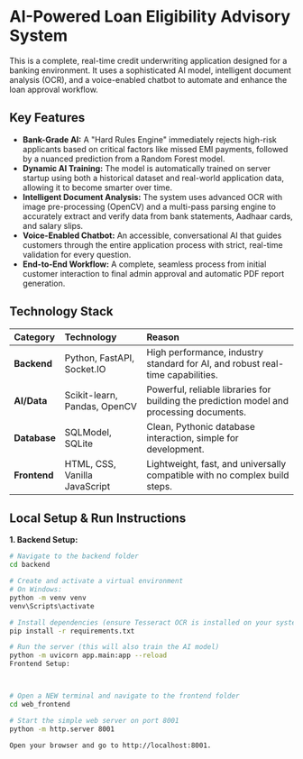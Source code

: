 # AI-Powered Loan Eligibility Advisory System

This is a complete, real-time credit underwriting application designed for a banking environment. It uses a sophisticated AI model, intelligent document analysis (OCR), and a voice-enabled chatbot to automate and enhance the loan approval workflow.

## Key Features

* **Bank-Grade AI:** A "Hard Rules Engine" immediately rejects high-risk applicants based on critical factors like missed EMI payments, followed by a nuanced prediction from a Random Forest model.
* **Dynamic AI Training:** The model is automatically trained on server startup using both a historical dataset and real-world application data, allowing it to become smarter over time.
* **Intelligent Document Analysis:** The system uses advanced OCR with image pre-processing (OpenCV) and a multi-pass parsing engine to accurately extract and verify data from bank statements, Aadhaar cards, and salary slips.
* **Voice-Enabled Chatbot:** An accessible, conversational AI that guides customers through the entire application process with strict, real-time validation for every question.
* **End-to-End Workflow:** A complete, seamless process from initial customer interaction to final admin approval and automatic PDF report generation.

## Technology Stack

| Category      | Technology                    | Reason                                                               |
| :------------ | :---------------------------- | :------------------------------------------------------------------- |
| **Backend** | Python, FastAPI, Socket.IO    | High performance, industry standard for AI, and robust real-time capabilities. |
| **AI/Data** | Scikit-learn, Pandas, OpenCV  | Powerful, reliable libraries for building the prediction model and processing documents. |
| **Database** | SQLModel, SQLite              | Clean, Pythonic database interaction, simple for development.        |
| **Frontend** | HTML, CSS, Vanilla JavaScript | Lightweight, fast, and universally compatible with no complex build steps. |

## Local Setup & Run Instructions

**1. Backend Setup:**
```bash
# Navigate to the backend folder
cd backend

# Create and activate a virtual environment
# On Windows:
python -m venv venv
venv\Scripts\activate

# Install dependencies (ensure Tesseract OCR is installed on your system)
pip install -r requirements.txt

# Run the server (this will also train the AI model)
python -m uvicorn app.main:app --reload
Frontend Setup:



# Open a NEW terminal and navigate to the frontend folder
cd web_frontend

# Start the simple web server on port 8001
python -m http.server 8001

Open your browser and go to http://localhost:8001.